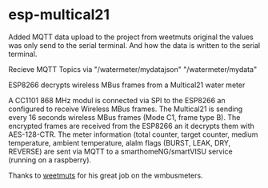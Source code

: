 # esp-multical21

Added MQTT data upload to the project from weetmuts original the values was only send to the serial terminal.
And how the data is written to the serial terminal.

Recieve MQTT Topics via
"/watermeter/mydatajson"
"/watermeter/mydata"

ESP8266 decrypts wireless MBus frames from a Multical21 water meter

A CC1101 868 MHz modul is connected via SPI to the ESP8266 an configured to receive Wireless MBus frames.
The Multical21 is sending every 16 seconds wireless MBus frames (Mode C1, frame type B). The encrypted
frames are received from the ESP8266 an it decrypts them with AES-128-CTR. The meter information 
(total counter, target counter, medium temperature, ambient temperature, alalm flags (BURST, LEAK, DRY,
REVERSE) are sent via MQTT to a smarthomeNG/smartVISU service (running on a raspberry).

Thanks to [weetmuts](https://github.com/weetmuts) for his great job on the wmbusmeters.
